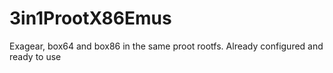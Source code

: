 # 3in1ProotX86Emus
Exagear, box64 and box86 in the same proot rootfs. Already configured and ready to use
